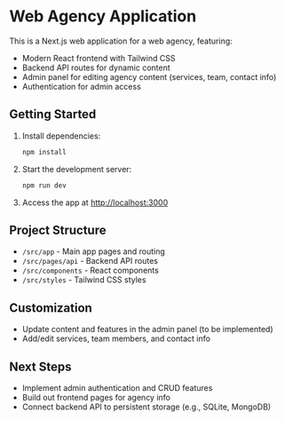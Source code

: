 # Web Agency Application

This is a Next.js web application for a web agency, featuring:

- Modern React frontend with Tailwind CSS
- Backend API routes for dynamic content
- Admin panel for editing agency content (services, team, contact info)
- Authentication for admin access

## Getting Started

1. Install dependencies:
   ```bash
   npm install
   ```
2. Start the development server:
   ```bash
   npm run dev
   ```
3. Access the app at [http://localhost:3000](http://localhost:3000)

## Project Structure
- `/src/app` - Main app pages and routing
- `/src/pages/api` - Backend API routes
- `/src/components` - React components
- `/src/styles` - Tailwind CSS styles

## Customization
- Update content and features in the admin panel (to be implemented)
- Add/edit services, team members, and contact info

## Next Steps
- Implement admin authentication and CRUD features
- Build out frontend pages for agency info
- Connect backend API to persistent storage (e.g., SQLite, MongoDB)
